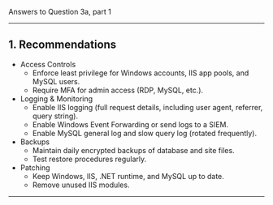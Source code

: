 Answers to Question 3a, part 1

---
## 1. Recommendations
- Access Controls
  - Enforce least privilege for Windows accounts, IIS app pools, and MySQL users.
  - Require MFA for admin access (RDP, MySQL, etc.).
- Logging & Monitoring
  - Enable IIS logging (full request details, including user agent, referrer, query string).
  - Enable Windows Event Forwarding or send logs to a SIEM.
  - Enable MySQL general log and slow query log (rotated frequently).
- Backups
  - Maintain daily encrypted backups of database and site files.
  - Test restore procedures regularly.
- Patching
  - Keep Windows, IIS, .NET runtime, and MySQL up to date.
  - Remove unused IIS modules.

---
